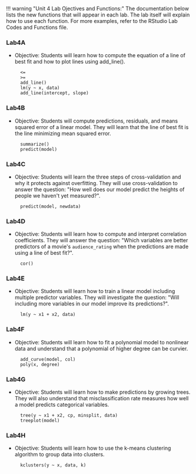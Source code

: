 !!! warning "Unit 4 Lab Ojectives and Functions:"
        The documentation below lists the new functions that will appear in each lab. The lab itself will explain how to use each function. For more examples, refer to the RStudio Lab Codes and Functions file.

### Lab4A

* Objective: Students will learn how to compute the equation of a line of best fit and how to plot lines using add_line().


        <=
        >=
        add_line()
        lm(y ~ x, data)
        add_line(intercept, slope)


### Lab4B

* Objective: Students will compute predictions, residuals, and means squared error of a linear model. They will learn that the line of best fit is the line minimizing mean squared error.


        summarize()
        predict(model)

### Lab4C

* Objective: Students will learn the three steps of cross-validation and why it protects against overfitting. They will use cross-validation to answer the question: "How well does our model predict the heights of people we haven't yet measured?".


        predict(model, newdata)

### Lab4D

* Objective: Students will learn how to compute and interpret correlation coefficients. They will answer the question: "Which variables are better predictors of a movie's `audience_rating` when the predictions are made using a line of best fit?".


        cor()

### Lab4E

* Objective: Students will learn how to train a linear model including multiple predictor variables. They will investigate the question: "Will including more variables in our model improve its predictions?".


        lm(y ~ x1 + x2, data)

### Lab4F

* Objective: Students will learn how to fit a polynomial model to nonlinear data and understand that a polynomial of higher degree can be curvier.


        add_curve(model, col)
        poly(x, degree)

### Lab4G

* Objective: Students will learn how to make predictions by growing trees. They will also understand that misclassification rate measures how well a model predicts categorical variables.


        tree(y ~ x1 + x2, cp, minsplit, data)
        treeplot(model)

### Lab4H

* Objective: Students will learn how to use the k-means clustering algorithm to group data into clusters.


        kclusters(y ~ x, data, k)
